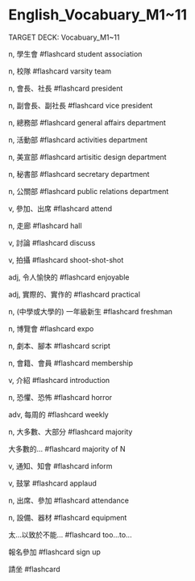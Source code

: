 # English_Vocabuary_M1~11

TARGET DECK: Vocabuary_M1~11

n, 學生會 #flashcard 
student association
<!--ID: 1630675102245-->

n, 校隊 #flashcard 
varsity team
<!--ID: 1630675105837-->


n, 會長、社長 #flashcard 
president
<!--ID: 1630675105840-->


n, 副會長、副社長 #flashcard 
vice president
<!--ID: 1630675105843-->


n, 總務部 #flashcard 
general affairs department
<!--ID: 1630675105845-->

n, 活動部 #flashcard 
activities department

n, 美宣部 #flashcard 
artisitic design department

n, 秘書部 #flashcard 
secretary department

n, 公關部 #flashcard 
public relations department

v, 參加、出席 #flashcard 
attend

n, 走廊 #flashcard 
hall

v, 討論 #flashcard 
discuss

v, 拍攝 #flashcard 
shoot-shot-shot

adj, 令人愉快的 #flashcard 
enjoyable

adj, 實際的、實作的 #flashcard 
practical

n, (中學或大學的) 一年級新生 #flashcard 
freshman

n, 博覽會 #flashcard 
expo

n, 劇本、腳本 #flashcard 
script

n, 會籍、會員 #flashcard 
membership

v, 介紹 #flashcard 
introduction

n, 恐懼、恐怖 #flashcard 
horror

adv, 每周的 #flashcard 
weekly

n, 大多數、大部分 #flashcard 
majority

大多數的... #flashcard 
majority of N

v, 通知、知會 #flashcard 
inform

v, 鼓掌 #flashcard 
applaud

n, 出席、參加 #flashcard 
attendance

n, 設備、器材 #flashcard 
equipment

太...以致於不能... #flashcard 
too...to...

報名參加 #flashcard 
sign up

請坐 #flashcard 
